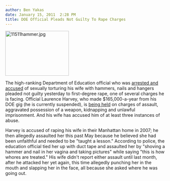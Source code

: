 ```yaml
---
author: Ben Yakas
date: January 15, 2011  2:28 PM
title: DOE Official Pleads Not Guilty To Rape Charges
---
```


<p><span class="mt-enclosure mt-enclosure-image" style="display: inline;"> <img alt="11511hammer.jpg" src="https://web.archive.org/web/20110412175250im_/http://gothamist.com/attachments/byakas/11511hammer.jpg" width="200" height="142" class="image-left"> </span></p>

<p>The high-ranking Department of Education official who was <a href="https://web.archive.org/web/20110412175250/http://gothamist.com/2010/12/10/doe_official_charged_with_sexual_as.php">arrested and accused</a> of sexually torturing his wife with hammers, nails and hangers pleaded not guilty yesterday to first-degree rape, one of several charges he is facing. Official Laurence Harvey, who made $165,000-a-year from his DOE gig (he is currently suspended), is <a href="https://web.archive.org/web/20110412175250/http://www.nydailynews.com/news/ny_crime/2011/01/15/2011-01-15_educrat_laurence_harvey_denies_raping_torturing_wife_for_supposedly_being_unfait.html">being held</a> on charges of assault, aggravated possession of a weapon, kidnapping and unlawful imprisonment. And his wife has accused him of at least three instances of abuse.</p>

<p>Harvey is accused of raping his wife in their Manhattan home in 2007; he then allegedly assaulted her this past May because he believed she had been unfaithful and needed to be &quot;taught a lesson.&quot; According to police, the education official tied her up with duct tape and assaulted her by &quot;shoving a hammer and nail in her vagina and taking pictures&quot; while saying &quot;this is how whores are treated.&quot; His wife didn&apos;t report either assault until last month, after he attacked her yet again, this time allegedly punching her in the mouth and slapping her in the face, all because she asked where he was going out.</p>
